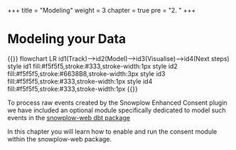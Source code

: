 +++
title = "Modeling"
weight = 3
chapter = true
pre = "2. "
+++

<!-- ### Chapter 3 -->

# Modeling your Data

{{<mermaid>}}
flowchart LR
id1(Track)-->id2(Model)-->id3(Visualise)-->id4(Next steps)
style id1 fill:#f5f5f5,stroke:#333,stroke-width:1px
style id2 fill:#f5f5f5,stroke:#6638B8,stroke-width:3px
style id3 fill:#f5f5f5,stroke:#333,stroke-width:1px
style id4 fill:#f5f5f5,stroke:#333,stroke-width:1px
{{</mermaid >}}

To process raw events created by the Snowplow Enhanced Consent plugin we have included an optional module specifically dedicated to model such events in the [snowplow-web dbt package](https://hub.getdbt.com/snowplow/snowplow_web/latest/)

In this chapter you will learn how to enable and run the consent module within the snowplow-web package.
